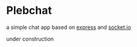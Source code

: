 # Plebchat

a simple chat app based on [express](http://expressjs.com) and [socket.io](http://socket.io)

under construction